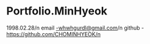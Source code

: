 # Portfolio.MinHyeok
1998.02.28/n
email -whwhgurdl@gmail.com/n
github - https://github.com/CHOMINHYEOK/n
